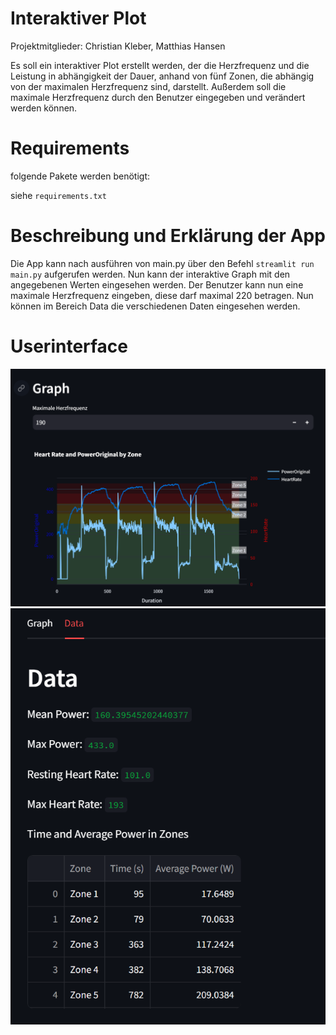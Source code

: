# Interaktiver Plot
Projektmitglieder: Christian Kleber, Matthias Hansen

Es soll ein interaktiver Plot erstellt werden, der die Herzfrequenz und die Leistung in abhängigkeit der Dauer, anhand von fünf Zonen, die abhängig von der maximalen Herzfrequenz sind, darstellt. Außerdem soll die maximale Herzfrequenz durch den Benutzer eingegeben und verändert werden können.

# Requirements
folgende Pakete werden benötigt:

siehe ```requirements.txt```

# Beschreibung und Erklärung der App
Die App kann nach ausführen von main.py über den Befehl ```streamlit run main.py``` aufgerufen werden. Nun kann der interaktive Graph mit den angegebenen Werten eingesehen werden. Der Benutzer kann nun eine maximale Herzfrequenz eingeben, diese darf maximal 220 betragen. Nun können im Bereich Data die verschiedenen Daten eingesehen werden.

# Userinterface
![Interface Graph](data/pictures/ScreenshotGraph.png)
![Interface Data](data/pictures/ScreenshotData.png)




